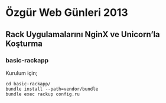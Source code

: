 # Özgür Web Günleri 2013
## Rack Uygulamalarını NginX ve Unicorn’la Koşturma

### basic-rackapp

Kurulum için;
    
    cd basic-rackapp/
    bundle install --path=vendor/bundle
    bundle exec rackup config.ru